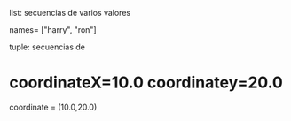 list: secuencias de varios valores

names= ["harry", "ron"] 

tuple: secuencias de 

coordinateX=10.0
coordinatey=20.0
===
coordinate = (10.0,20.0)